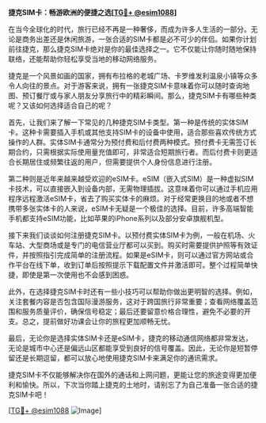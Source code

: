 **捷克SIM卡：畅游欧洲的便捷之选[[TG💪+ @esim1088](https://t.me/s/esim1088)]**

在当今全球化的时代，旅行已经不再是一种奢侈，而成为许多人生活的一部分。无论是商务出差还是休闲旅游，一张合适的SIM卡都是必不可少的伴侣。如果你计划前往捷克，那么捷克SIM卡绝对是你的最佳选择之一。它不仅能让你随时随地保持联络，还能帮助你轻松享受当地的移动网络服务。

捷克是一个风景如画的国家，拥有布拉格的老城广场、卡罗维发利温泉小镇等众多令人向往的景点。对于游客来说，拥有一张捷克SIM卡意味着你可以随时查询地图、预订餐厅或与家人朋友分享旅行中的精彩瞬间。那么，捷克SIM卡有哪些种类呢？又该如何选择适合自己的呢？

首先，让我们来了解一下常见的几种捷克SIM卡类型。第一种是传统的实体SIM卡。这种卡需要插入手机或其他支持SIM卡的设备中使用，适合那些喜欢传统方式操作的人群。实体SIM卡通常分为预付费和后付费两种模式。预付费卡无需签订长期合约，只需根据实际使用量充值即可，非常适合短期旅行者。而后付费卡则更适合长期居住或频繁往返的用户，但需要提供个人身份信息进行注册。

第二种则是近年来越来越受欢迎的eSIM卡。eSIM（嵌入式SIM）是一种虚拟SIM卡技术，可以直接嵌入到设备内部，无需物理插拔。这意味着你可以通过手机应用程序远程激活eSIM卡，省去了购买实体卡的麻烦。对于经常更换目的地或者不想携带多张实体卡的人来说，eSIM卡无疑是一个极佳的选择。目前，许多高端智能手机都支持eSIM功能，比如苹果的iPhone系列以及部分安卓旗舰机型。

接下来我们谈谈如何注册捷克SIM卡。以预付费实体SIM卡为例，一般在机场、火车站、大型商场或是专门的电信营业厅都可以买到。购买时需要提供护照等有效证件，并按照指引完成简单的注册流程。如果是eSIM卡，则可以通过官方网站或合作平台在线下单，收到订单后按照提示下载配置文件并激活即可。整个过程简单快捷，即使是第一次使用也不会感到困惑。

此外，在选择捷克SIM卡时还有一些小技巧可以帮助你做出更明智的选择。例如，关注套餐内容是否包含国际漫游服务，这对于跨国旅行非常重要；查看网络覆盖范围和服务质量评价，确保信号稳定；最后还要留意价格合理性，避免不必要的开支。总之，提前做好功课会让你的旅程更加顺畅无忧。

最后，无论你是选择实体SIM卡还是eSIM卡，捷克的移动通信网络都非常发达，无论是城市中心还是偏远山区都能享受到良好的信号覆盖。因此，无论你是短暂停留还是长期逗留，都可以放心地使用捷克SIM卡来满足你的通讯需求。

捷克SIM卡不仅能够解决你在国外的通话和上网问题，更能让您的旅途变得更加便利和愉快。所以，下次当你踏上捷克的土地时，请别忘了为自己准备一张合适的捷克SIM卡吧！

[[TG💪+ @esim1088](https://t.me/s/esim1088) ![Image](https://i.postimg.cc/4NQfJmqS/Snipaste-2025-05-13-00-14-12.png)]